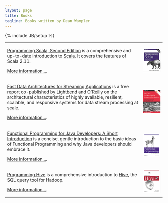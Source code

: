 ```yaml
---
layout: page
title: Books
tagline: Books written by Dean Wampler
---
```

{% include JB/setup %}

<table>
  <tr>
    <td>
      <p><a href="http://shop.oreilly.com/product/0636920033073.do">Programming Scala, Second Edition</a> is a comprehensive and up-to-date introduction to <a href="http://scala-lang.org">Scala</a>. It covers the features of Scala 2.11.</p>
      <p><a href="programmingscala2.html">More information...</a>.</p>
    </td>
    <td><a href="http://shop.oreilly.com/product/0636920033073.do" class="books-book">
      <img src="/assets/images/prog_scala_2ed_comp-quarter_size.jpg" alt="Programming Scala, 2nd Edition"/></a>
    </td>
  </tr>
  <tr>
    <td>
      <p><a href="http://www.oreilly.com/data/free/fast-data-architectures-for-streaming-applications.csp">Fast Data Architectures for Streaming Applications</a> is a free report co-published by <a href="http://lightbend.com">Lightbend</a> and <a href="http://oreilly.com">O'Reilly</a> on the architectural characteristics of highly available, resilient, scalable, and responsive systems for data stream processing at scale.</p>
      <p><a href="fd-arch-streaming.html">More information...</a>.</p>
    </td>
    <td><a href="http://www.oreilly.com/data/free/fast-data-architectures-for-streaming-applications.csp" class="books-book">
      <img src="/assets/images/FastDataArch-StreamingApps-2ndEd-256x337.png" alt="Fast Data Architectures for Streaming Applications"/></a>
    </td>
  </tr>
  <tr>
    <td>
      <p><a href="http://shop.oreilly.com/product/0636920021667.do">Functional Programming for Java Developers: A Short Introduction</a> is a concise, gentle introduction to the basic ideas of <span class="keyword">Functional Programming</span> and why Java developers should embrace it.</p>
      <p><a href="fpjava.html">More information...</a>.</p>
    </td>
    <td><a href="http://shop.oreilly.com/product/0636920021667.do" class="books-book">
      <img src="/assets/images/FPforJavaDevsCover_256x337.png" alt="Functional Programming for Java Developers"/></a>
    </td>
  </tr>
  <tr>
    <td>
      <p><a href="http://shop.oreilly.com/product/0636920023555.do">Programming Hive</a> is a comprehensive introduction to <a href="http://hive.apache.org">Hive</a>, the SQL query tool for Hadoop.</p>
      <p><a href="programminghive.html">More information...</a>.</p>
    </td>
    <td><a href="http://shop.oreilly.com/product/0636920023555.do" class="books-book">
      <img src="/assets/images/prog_hive_mech_cover_front_252x331.png" alt="Programming Hive"/></a>
    </td>
  </tr>
</table>
